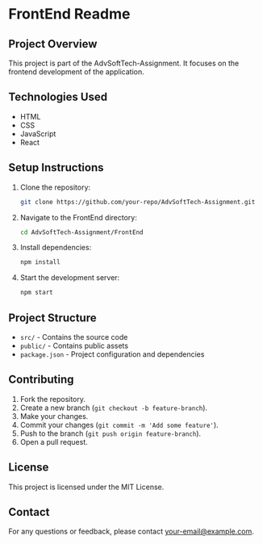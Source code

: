 # FrontEnd Readme

## Project Overview
This project is part of the AdvSoftTech-Assignment. It focuses on the frontend development of the application.

## Technologies Used
- HTML
- CSS
- JavaScript
- React

## Setup Instructions
1. Clone the repository:
    ```bash
    git clone https://github.com/your-repo/AdvSoftTech-Assignment.git
    ```
2. Navigate to the FrontEnd directory:
    ```bash
    cd AdvSoftTech-Assignment/FrontEnd
    ```
3. Install dependencies:
    ```bash
    npm install
    ```
4. Start the development server:
    ```bash
    npm start
    ```

## Project Structure
- `src/` - Contains the source code
- `public/` - Contains public assets
- `package.json` - Project configuration and dependencies

## Contributing
1. Fork the repository.
2. Create a new branch (`git checkout -b feature-branch`).
3. Make your changes.
4. Commit your changes (`git commit -m 'Add some feature'`).
5. Push to the branch (`git push origin feature-branch`).
6. Open a pull request.

## License
This project is licensed under the MIT License.

## Contact
For any questions or feedback, please contact [your-email@example.com](mailto:your-email@example.com).